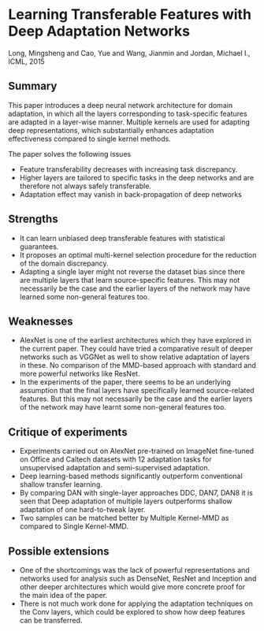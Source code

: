 # Learning Transferable Features with Deep Adaptation Networks

Long, Mingsheng and Cao, Yue and Wang, Jianmin and Jordan, Michael I., ICML, 2015

## Summary

This paper introduces a deep neural network architecture for domain adaptation, in which all the layers corresponding to task-specific features are adapted in a layer-wise manner. Multiple kernels are used for adapting deep representations, which substantially enhances adaptation effectiveness compared to single kernel methods. 

The paper solves the following issues
- Feature transferability decreases with increasing task discrepancy.
- Higher layers are tailored to specific tasks in the deep networks and are therefore not always safely transferable. 
- Adaptation effect may vanish in back-propagation of deep networks

## Strengths

- It can learn unbiased deep transferable features with statistical guarantees.
- It proposes an optimal multi-kernel selection procedure for the reduction of the domain discrepancy.
-  Adapting a single layer might not reverse the dataset bias since there are multiple layers that learn source-specific features. This may not necessarily be the case and the earlier layers of the network may have learned some non-general features too.

## Weaknesses
- AlexNet is one of the earliest architectures which they have explored in the current paper. They could have tried a comparative result of deeper networks such as VGGNet as well to show relative adaptation of layers in these. No comparison of the MMD-based approach with standard and more powerful networks like ResNet.
- In the experiments of the paper, there seems to be an underlying assumption that the final layers have specifically learned source-related features. But this may not necessarily be the case and the earlier layers of the network may have learnt some non-general features too.
## Critique of experiments
- Experiments carried out on AlexNet pre-trained on ImageNet fine-tuned on Office and Caltech datasets with 12 adaptation tasks for unsupervised adaptation and semi-supervised adaptation.
- Deep learning-based methods significantly outperform conventional shallow transfer learning.
- By comparing DAN with single-layer approaches DDC, DAN7, DAN8 it is seen that Deep adaptation of multiple layers outperforms shallow adaptation of one hard-to-tweak layer.
- Two samples can be matched better by Multiple Kernel-MMD as compared to Single Kernel-MMD.
## Possible extensions

- One of the shortcomings was the lack of powerful representations and networks used for analysis such as DenseNet, ResNet and Inception and other deeper architectures which would give more concrete proof for the main idea of the paper.
- There is not much work done for applying the adaptation techniques on the Conv layers, which could be explored to show how deep features can be transferred.
